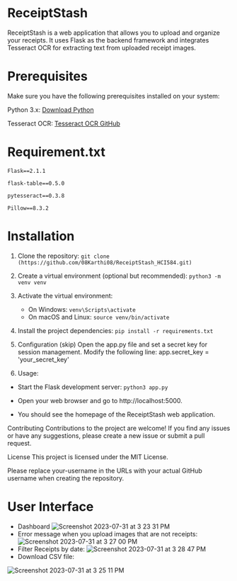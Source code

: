 # ReceiptStash
ReceiptStash is a web application that allows you to upload and organize your receipts. It uses Flask as the backend framework and integrates Tesseract OCR for extracting text from uploaded receipt images.

# Prerequisites
Make sure you have the following prerequisites installed on your system:

Python 3.x: [Download Python](https://www.python.org/downloads/)

Tesseract OCR: [Tesseract OCR GitHub](https://github.com/tesseract-ocr/tesseract)

# Requirement.txt
`Flask==2.1.1`

`flask-table==0.5.0`

`pytesseract==0.3.8`

`Pillow==8.3.2`
# Installation
1. Clone the repository:
  `git clone (https://github.com/08Karthi08/ReceiptStash_HCI584.git)`

1. Create a virtual environment (optional but recommended):
`python3 -m venv venv`

1. Activate the virtual environment:
   - On Windows:
`venv\Scripts\activate`
   - On macOS and Linux:
`source venv/bin/activate`

4. Install the project dependencies:
`pip install -r requirements.txt`

5. Configuration (skip) Open the app.py file and set a secret key for session management. Modify the following line:
app.secret_key = 'your_secret_key'

6. Usage:
   
- Start the Flask development server:
`python3 app.py`

- Open your web browser and go to 
http://localhost:5000.

- You should see the homepage of the ReceiptStash web application.

Contributing Contributions to the project are welcome! If you find any issues or have any suggestions, please create a new issue or submit a pull request.

License This project is licensed under the MIT License.

Please replace your-username in the URLs with your actual GitHub username when creating the repository.
# User Interface
 * Dashboard
  ![Screenshot 2023-07-31 at 3 23 31 PM](https://github.com/08Karthi08/ReceiptStash_HCI584/assets/135080809/d105c339-b97f-4fc6-92c9-e7828c6ba97d)
 * Error message when you upload images that are not receipts:
![Screenshot 2023-07-31 at 3 27 00 PM](https://github.com/08Karthi08/ReceiptStash_HCI584/assets/135080809/e2317a69-43af-4f92-aa77-5c341d059e6f)
  * Filter Receipts by date: 
![Screenshot 2023-07-31 at 3 28 47 PM](https://github.com/08Karthi08/ReceiptStash_HCI584/assets/135080809/9c70f4b2-e082-470c-8bde-532c1b3d0da3)
  * Download CSV file:
  
![Screenshot 2023-07-31 at 3 25 11 PM](https://github.com/08Karthi08/ReceiptStash_HCI584/assets/135080809/2a88c110-640d-4158-b117-0621a76f1e29)






